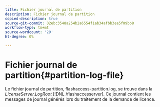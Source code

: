 ```yaml
---
title: Fichier journal de partition
description: Fichier journal de partition
copied-description: true
source-git-commit: 02ebc3548a254b2a6554f1ab34afbb3ea5f09bb8
workflow-type: tm+mt
source-wordcount: '29'
ht-degree: 0%

---
```


# Fichier journal de partition{#partition-log-file}

Le fichier journal de partition, flashaccess-partition.log, se trouve dans la *LicenseServer.LogRoot* [!DNL /flashaccesserver]. Ce journal contient les messages de journal générés lors du traitement de la demande de licence.

